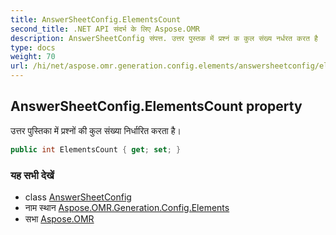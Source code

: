 ```yaml
---
title: AnswerSheetConfig.ElementsCount
second_title: .NET API संदर्भ के लिए Aspose.OMR
description: AnswerSheetConfig संपत्त. उत्तर पुस्तक में प्रश्नं क कुल संख्य नर्धरत करत है
type: docs
weight: 70
url: /hi/net/aspose.omr.generation.config.elements/answersheetconfig/elementscount/
---
```

## AnswerSheetConfig.ElementsCount property

उत्तर पुस्तिका में प्रश्नों की कुल संख्या निर्धारित करता है।

```csharp
public int ElementsCount { get; set; }
```

### यह सभी देखें

* class [AnswerSheetConfig](../)
* नाम स्थान [Aspose.OMR.Generation.Config.Elements](../../answersheetconfig/)
* सभा [Aspose.OMR](../../../)


